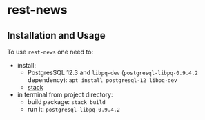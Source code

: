 # rest-news

## Installation and Usage

To use `rest-news` one need to:

- install:
    - PostgresSQL 12.3 and `libpq-dev` (`postgresql-libpq-0.9.4.2` dependency): `apt install postgresql-12 libpq-dev`
    - [stack](https://docs.haskellstack.org/en/stable/README/#how-to-install)
- in terminal from project directory: 
    - build package: `stack build`
    - run it: `postgresql-libpq-0.9.4.2`
